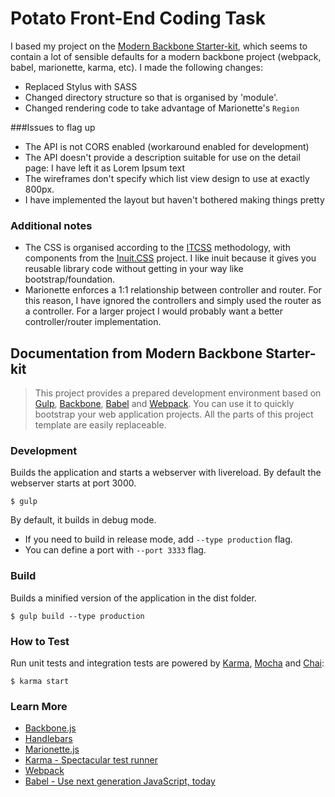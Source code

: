 # Potato Front-End Coding Task

I based my project on the [Modern Backbone Starter-kit](https://github.com/sabarasaba/modern-backbone-starterkit), which seems to contain a lot of sensible defaults for a modern backbone project (webpack, babel, marionette, karma, etc). I made the following changes: 

- Replaced Stylus with SASS
- Changed directory structure so that is organised by 'module'.
- Changed rendering code to take advantage of Marionette's `Region`

###Issues to flag up

- The API is not CORS enabled (workaround enabled for development)
- The API doesn't provide a description suitable for use on the detail page: I have left it as Lorem Ipsum text
- The wireframes don't specify which list view design to use at exactly 800px.
- I have implemented the layout but haven't bothered making things pretty

### Additional notes

- The CSS is organised according to the [ITCSS](https://www.xfive.co/blog/itcss-scalable-maintainable-css-architecture/) methodology, with components from the [Inuit.CSS](https://github.com/inuitcss) project. I like inuit because it gives you reusable library code without getting in your way like bootstrap/foundation.
- Marionette enforces a 1:1 relationship between controller and router. For this reason, I have ignored the controllers and simply used the router as a controller. For a larger project I would probably want a better controller/router implementation.



## Documentation from Modern Backbone Starter-kit

> This project provides a prepared development environment based on [Gulp](http://gulpjs.com/), [Backbone](http://backbonejs.org/), [Babel](https://babeljs.io/) and [Webpack](http://webpack.github.io/). You can  use it to quickly bootstrap your web application projects. All the parts of this project template are easily replaceable.


### Development
Builds the application and starts a webserver with livereload. By default the webserver starts at port 3000.

```shell
$ gulp
```

By default, it builds in debug mode.

* If you need to build in release mode, add `--type production` flag.
* You can define a port with `--port 3333` flag.


### Build
Builds a minified version of the application in the dist folder.

```shell
$ gulp build --type production
```

### How to Test

Run unit tests and integration tests are powered by [Karma](http://karma-runner.github.io/0.12/index.html), [Mocha](http://mochajs.org/) and [Chai](http://chaijs.com/):

```shell
$ karma start
```

### Learn More

 * [Backbone.js](http://backbonejs.org/)
 * [Handlebars](http://handlebarsjs.com/)
 * [Marionette.js](http://marionettejs.com/)
 * [Karma - Spectacular test runner](http://karma-runner.github.io/0.12/index.html)
 * [Webpack](http://webpack.github.io/)
 * [Babel - Use next generation JavaScript, today](https://babeljs.io/)
